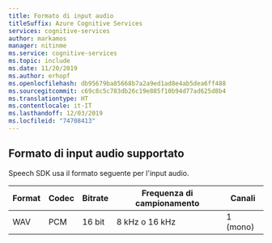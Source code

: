 ```yaml
---
title: Formato di input audio
titleSuffix: Azure Cognitive Services
services: cognitive-services
author: markamos
manager: nitinme
ms.service: cognitive-services
ms.topic: include
ms.date: 11/20/2019
ms.author: erhopf
ms.openlocfilehash: db95679ba85668b7a2a9ed1ad8e4ab5dea6ff488
ms.sourcegitcommit: c69c8c5c783db26c19e885f10b94d77ad625d8b4
ms.translationtype: HT
ms.contentlocale: it-IT
ms.lasthandoff: 12/03/2019
ms.locfileid: "74708413"
---
```

## <a name="supported-audio-input-format"></a>Formato di input audio supportato

Speech SDK usa il formato seguente per l'input audio.

| Format | Codec | Bitrate | Frequenza di campionamento | Canali |
|--------|-------|---------|-------------|----------|
| WAV | PCM | 16 bit | 8 kHz o 16 kHz | 1 (mono) |
